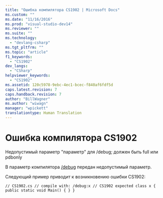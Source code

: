 ```yaml
---
title: "Ошибка компилятора CS1902 | Microsoft Docs"
ms.custom: ""
ms.date: "11/16/2016"
ms.prod: "visual-studio-dev14"
ms.reviewer: ""
ms.suite: ""
ms.technology: 
  - "devlang-csharp"
ms.tgt_pltfrm: ""
ms.topic: "article"
f1_keywords: 
  - "CS1902"
dev_langs: 
  - "CSharp"
helpviewer_keywords: 
  - "CS1902"
ms.assetid: 120c5978-9ebc-4ec1-bcec-f840af6fdf5d
caps.latest.revision: 7
caps.handback.revision: 7
author: "BillWagner"
ms.author: "wiwagn"
manager: "wpickett"
translationtype: Human Translation
---
```

# Ошибка компилятора CS1902
Недопустимый параметр "параметр" для \/debug; должен быть full или pdbonly  
  
 В параметр компилятора [\/debug](../../csharp/language-reference/compiler-options/debug-compiler-option.md) передан недопустимый параметр.  
  
 Следующий пример приводит к возникновению ошибки CS1902:  
  
```  
// CS1902.cs // compile with: /debug:x // CS1902 expected class x { public static void Main() { } }  
```